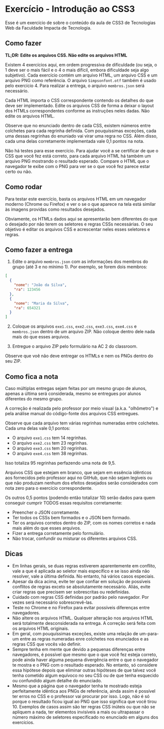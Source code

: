 # Exercício - Introdução ao CSS3

Esse é um exercício de sobre o conteúdo da aula de CSS3 de Tecnologias Web da Faculdade Impacta de Tecnologia.

## Como fazer

**TL;DR: Edite os arquivos CSS. Não edite os arquivos HTML**

Existem 4 exercícios aqui, em ordem progressiva de dificuldade (ou seja, o 1 deve ser o mais fácil e o 4 o mais difícil, embora dificuldade seja algo subjetivo). Cada exercício contém um arquivo HTML, um arquivo CSS e um arquivo PNG como referência. O arquivo `Simpsonfont.otf` também é usado pelo exercício 4. Para realizar a entrega, o arquivo `membros.json` será necessário.

Cada HTML importa o CSS correspondente contendo os detalhes do que deve ser implementado. Edite os arquivos CSS de forma a deixar o layout dos HTMLs correspondentes conforme as instruções neles dadas. Não edite os arquivos HTML.

Observe que no enunciado dentro de cada CSS, existem números entre colchetes para cada regrinha definida. Com pouquíssimas exceções, cada uma dessas regrinhas do enuniado vai virar uma regra no CSS. Além disso, cada uma delas corretamente implementada vale 0,1 pontos na nota.

Não há testes para esse exercício. Para ajudar você a se certificar de que o CSS que você fez está correto, para cada arquivo HTML há também um arquivo PNG mostrando o resultado esperado. Compare o HTML que o navegador te exibe com o PNG para ver se o que você fez parece estar certo ou não.

## Como rodar

Para testar este exercício, basta os arquivos HTML em um navegador moderno (Chrome ou Firefox) e ver o se o que aparece na tela está similar às imagens providas como resultados desejados.

Obviamente, os HTMLs dados aqui se apresentarão bem diferentes do que o desejado por não terem os seletores e regras CSSs necessárias. O seu objetivo é editar os arquivos CSS e acrescentar neles esses seletores e regras.

## Como fazer a entrega

1. Edite o arquivo `membros.json` com as informações dos membros do grupo (até 3 e no mínimo 1). Por exemplo, se forem dois membros:

```json
[
  {
    "nome": "João da Silva",
    "ra": 123456
  },
  {
    "nome": "Maria da Silva",
    "ra": 654321
  }
]
```

2. Coloque os arquivos `exe1.css`, `exe2.css`, `exe3.css`, `exe4.css` e `membros.json` dentro de um arquivo ZIP. Não coloque dentro dele nada mais do que esses arquivos.

3. Entregue o arquivo ZIP pelo formulário na AC 2 do classroom.

Observe que voê não deve entregar os HTMLs e nem os PNGs dentro do seu ZIP.

## Como fica a nota

Caso múltiplas entregas sejam feitas por um mesmo grupo de alunos, apenas a última será considerada, mesmo se entregues por alunos diferentes do mesmo grupo.

A correção é realizada pelo professor por meio visual (a.k.a. "olhômetro") e pela análise manual do código-fonte dos arquivos CSS entregues.

Observe que cada arquivo tem várias regrinhas numeradas entre colchetes. Cada uma delas vale 0,1 pontos:
- O arquivo `exe1.css` tem 14 regrinhas.
- O arquivo `exe2.css` tem 23 regrinhas.
- O arquivo `exe3.css` tem 20 regrinhas.
- O arquivo `exe4.css` tem 38 regrinhas.

Isso totaliza 95 regrinhas perfazendo uma nota de 9,5.

Arquivos CSS que estejam em branco, que sejam em essência idênticos aos fornecidos pelo professor aqui no GitHub, que não sejam legíveis ou que não produzam nenhum dos efeitos desejados serão considerados com nota zero para o exercício correspondente.

Os outros 0,5 pontos (podendo então totalizar 10) serão dados para quem conseguir cumprir TODOS essas requisitos corretamente:

- Preencher o JSON corretamente.
- Ter todos os CSSs bem formados e o JSON bem formado.
- Ter os arquivos corretos dentro do ZIP, com os nomes corretos e nada mais além do que esses arquivos.
- Fizer a entrega corretamente pelo formulário.
- Não trocar, confundir ou misturar os diferentes arquivos CSS.

## Dicas

- Em linhas gerais, se duas regras estiverem aparentemente em conflito, vale a que é aplicada ao seletor mais específico e se isso ainda não resolver, vale a última definida. No entanto, há vários casos especiais.
- Apesar da dica acima, evite ter que confiar em solução de possíveis conflitos de regras exceto se absolutamente necessário. Aliás, evite criar regras que precisem ser sobrescritas ou redefinidas.
- Cuidado com regras CSS definidas por padrão pelo navegador. Por vezes será necessário sobrescrevê-las.
- Teste no Chrome e no Firefox para evitar possíveis diferenças entre navegadores.
- Não altere os arquivos HTML. Qualquer alteração nos arquivos HTML será totalmente desconsiderada na entrega. A correção será feita com os arquivos HTML originais.
- Em geral, com pouquíssimas exceções, existe uma relação de um-para-um entre as regras numeradas enre colchetes nos enunciados e as regras CSS que vocês vão definir.
- Sempre tenha em mente que devido a pequenas diferenças entre navegadores, é possível que mesmo que o que você fez esteja correto, pode ainda haver alguma pequena divergência entre o que o navegador te mostra e o PNG com o resultado esperado. No entanto, só considere essa hipótese depois que eliminar outras hipóteses de que talvez você tenha cometido algum equívoco no seu CSS ou de que tenha esquecido ou confundido algum detalhe do enunciado.
- Mesmo que a página que o navegador tenha te mostrado esteja perfeitamente idêntica aos PNGs de referência, ainda assim é possível ter erros no CSS e o professor vai procurar por isso. Logo, não é só porque o resultado ficou igual ao PNG que isso significa que você tirou 10. Exemplos de casos assim são ter regras CSS inúteis ou que não se apliquem a nada, ter elementos invisíveis a mais ou ultrapassar o número máximo de seletores especificado no enunciado em alguns dos exercícios.
